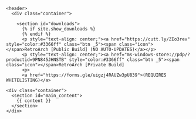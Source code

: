 <html lang="{{ site.lang | default: "en-US" }}">
  <head>
    <meta charset='utf-8'>
    <meta http-equiv="X-UA-Compatible" content="IE=edge">
    <meta name="viewport" content="width=device-width, initial-scale=1">
    <link rel="stylesheet" href="{{ '/assets/css/style.css?v=' | append: site.github.build_revision | relative_url }}">

  </head>

  <body>

    <header>
      <div class="container">

        <section id="downloads">
          {% if site.show_downloads %}
          {% endif %}
          <p style="text-align: center;"><a href="https://cutt.ly/ZEo3rev" style="color:#3366ff" class="btn _5"><span class="icon"></span>RetroArch [Public Build] (NO AUTO-UPDATES)</a></p>
          <p style="text-align: center;"><a href="ms-windows-store://pdp/?productid=9PN845JHNSTB" style="color:#3366ff" class="btn _5"><span class="icon"></span>RetroArch [Private Build]
          <p>
          <a href="https://forms.gle/uigzj4RAUZw3pU839">(REQUIRES WHITELISTING)</a>

    <div class="container">
      <section id="main_content">
        {{ content }}
      </section>
    </div>
